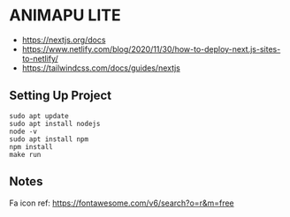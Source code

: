 # ANIMAPU LITE

- https://nextjs.org/docs
- https://www.netlify.com/blog/2020/11/30/how-to-deploy-next.js-sites-to-netlify/
- https://tailwindcss.com/docs/guides/nextjs

## Setting Up Project
```
sudo apt update
sudo apt install nodejs
node -v
sudo apt install npm
npm install
make run
```

## Notes
Fa icon ref: https://fontawesome.com/v6/search?o=r&m=free
